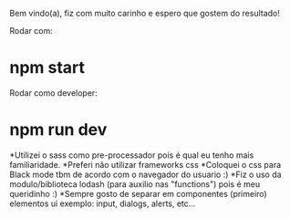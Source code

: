 Bem vindo(a), fiz com muito carinho e espero que gostem do resultado!

Rodar com:
# npm start

Rodar como developer:
# npm run dev

*Utilizei o sass como pre-processador pois é qual eu tenho mais familiaridade.
*Preferi não utilizar frameworks css
*Coloquei o css para Black mode tbm de acordo com o navegador do usuario :)
*Fiz o uso da modulo/biblioteca lodash (para auxilio nas "functions") pois é meu queridinho :)
*Sempre gosto de separar em componentes (primeiro) elementos ui exemplo: input, dialogs, alerts, etc...
